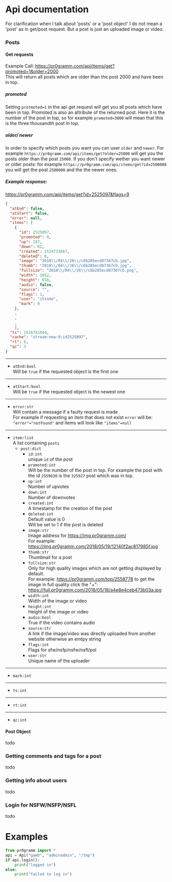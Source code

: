 # Api documentation
For clarification when I talk about 'posts' or a 'post object' I do not mean a 'post' as in get/post request.
But a post is just an uploaded image or video.

### Posts

#### Get requests

Example Call:
https://pr0gramm.com/api/items/get?promoted=1&older=2000
<br>
This will return all posts which are older than the post 2000 and have been in top.

##### promoted

Setting ``protmoted=1`` in the api get request will get you all posts which have been in top. Promoted is also
an attribute of the returned post. Here it is the number of the post in top, so for example ``promoted=3000``
will mean that this is the three thousandth post in top.

##### older/ newer

In order to specify which posts you want you can user ``older`` and ``newer``. For example
``https://pr0gramm.com/api/items/get?older=25000`` will get you the posts older than the post ``25000``.
If you don't specify wether you want newer or older posts: for example ``https://pr0gramm.com/api/items/get?id=2500000``
you will get the post ``2500000`` and the the newer ones.

##### Example response: <br>
https://pr0gramm.com/api/items/get?id=2525097&flags=9
```json
{
  "atEnd": false,
  "atStart": false,
  "error": null,
  "items": [
    {
      "id": 2525097,
      "promoted": 0,
      "up": 197,
      "down": 62,
      "created": 1524733667,
      "deleted": 0,
      "image": "2018\\/04\\/26\\/c6b285ecd87367cb.jpg",
      "thumb": "2018\\/04\\/26\\/c6b285ecd87367cb.jpg",
      "fullsize": "2018\\/04\\/26\\/c6b285ecd87367cb.png",
      "width": 1052,
      "height": 658,
      "audio": false,
      "source": "",
      "flags": 1,
      "user": "itssme",
      "mark": 0
    },
    .
    .
    .
    ],
  "ts": 1526741044,
  "cache": "stream:new:9:id2525097",
  "rt": 6,
  "qc": 3
}
```
---
- `atEnd:bool` <br>
Will be `true` if the requested object is the first one
---
- `atStart:bool` <br>
Will be `true` if the requested object is the newest one
---
- `error:str` <br>
Will contain a message if a faulty request is made <br>
For example if requesting an item that does not exist `error` will be:
`"error"="notFound"` and items will look like `"items"=null`
---
- `item:list` <br>
A list containing `posts`
    - `post:dict` <br>
        - `id:int` <br>
        unique `id` of the post
        - `promoted:int` <br>
        Will be the number of the post in top. For example the post with the id `2559630` is
        the `325927` post which was in top.
        - `up:int` <br>
        Number of upvotes
        - `down:int` <br>
        Number of downvotes
        - `created:int` <br>
        A timestamp fot the creation of the post
        - `deleted:int` <br>
        Default value is 0 <br>
        Will be set to 1 if the post is deleted
        - `image:str` <br>
        Image address for 
        https://img.pr0gramm.com/ <br>
        For example: https://img.pr0gramm.com/2018/05/19/12140f2ac817985f.jpg
        - `thumb:str` <br>
        Thumbnail for a post
        - `fullsize:str` <br>
        Only for high quality images which are not getting displayed by default. <br>
        For example: https://pr0gramm.com/top/2558778 to get the image in full quality click the "+":
        https://full.pr0gramm.com/2018/05/18/a4e8e4ceb473b03a.jpg
        - `width:int` <br>
        Width of the image or video
        - `height:int` <br>
        Height of the image or video
        - `audio:bool` <br>
        True if the video contains audio
        - `source:str` <br>
        A link if the image/video was directly uploaded from another website otherwise an emtpy string
        - `flags:int` <br>
        Flags for sfw/nsfp/nsfw/nsfl/pol
        - `user:str` <br>
        Unique name of the uploader
---
- `mark:int` <br>
---
- `ts:int` <br>
---
- `rt:int` <br>
---
- `qc:int` <br>

#### Post Object

todo

### Getting comments and tags for a post

todo

### Getting info about users

todo

### Login for NSFW/NSFP/NSFL

todo

# Examples

```python
from pr0gramm import *
api = Api("gamb", "adminadmin", "/tmp")
if api.login():
    print("logged in")
else:
    print("failed to log in")
```
